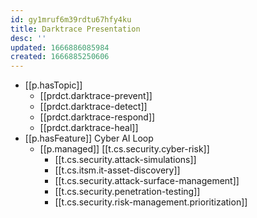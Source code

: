 ```yaml
---
id: gy1mruf6m39rdtu67hfy4ku
title: Darktrace Presentation
desc: ''
updated: 1666886085984
created: 1666885250606
---
```


- [[p.hasTopic]]
  - [[prdct.darktrace-prevent]]
  - [[prdct.darktrace-detect]]
  - [[prdct.darktrace-respond]]
  - [[prdct.darktrace-heal]]
- [[p.hasFeature]] Cyber AI Loop
  - [[p.managed]] [[t.cs.security.cyber-risk]]
    - [[t.cs.security.attack-simulations]]
    - [[t.cs.itsm.it-asset-discovery]] 
    - [[t.cs.security.attack-surface-management]]
    - [[t.cs.security.penetration-testing]]
    - [[t.cs.security.risk-management.prioritization]]